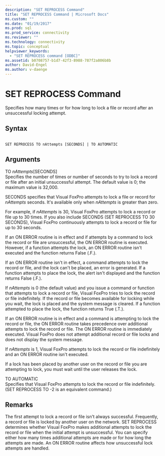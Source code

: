 ```yaml
---
description: "SET REPROCESS Command"
title: "SET REPROCESS Command | Microsoft Docs"
ms.custom: ""
ms.date: "01/19/2017"
ms.prod: sql
ms.prod_service: connectivity
ms.reviewer: ""
ms.technology: connectivity
ms.topic: conceptual
helpviewer_keywords: 
  - "SET REPROCESS command [ODBC]"
ms.assetid: b0708757-b1d7-42f3-8988-787f2a806b8b
author: David-Engel
ms.author: v-daenge
---
```

# SET REPROCESS Command
Specifies how many times or for how long to lock a file or record after an unsuccessful locking attempt.  
  
## Syntax  
  
```  
  
SET REPROCESS TO nAttempts [SECONDS] | TO AUTOMATIC  
```  
  
## Arguments  
 TO *nAttempts*[SECONDS]  
 Specifies the number of times or number of seconds to try to lock a record or file after an initial unsuccessful attempt. The default value is 0; the maximum value is 32,000.  
  
 SECONDS specifies that Visual FoxPro attempts to lock a file or record for *nAttempts* seconds. It's available only when *nAttempts* is greater than zero.  
  
 For example, if *nAttempts* is 30, Visual FoxPro attempts to lock a record or file up to 30 times. If you also include SECONDS (SET REPROCESS TO 30 SECONDS), Visual FoxPro continuously attempts to lock a record or file for up to 30 seconds.  
  
 If an ON ERROR routine is in effect and if attempts by a command to lock the record or file are unsuccessful, the ON ERROR routine is executed. However, if a function attempts the lock, an ON ERROR routine isn't executed and the function returns False (.F.).  
  
 If an ON ERROR routine isn't in effect, a command attempts to lock the record or file, and the lock can't be placed, an error is generated. If a function attempts to place the lock, the alert isn't displayed and the function returns False (.F.).  
  
 If *nAttempts* is 0 (the default value) and you issue a command or function that attempts to lock a record or file, Visual FoxPro tries to lock the record or file indefinitely. If the record or file becomes available for locking while you wait, the lock is placed and the system message is cleared. If a function attempted to place the lock, the function returns True (.T.).  
  
 If an ON ERROR routine is in effect and a command is attempting to lock the record or file, the ON ERROR routine takes precedence over additional attempts to lock the record or file. The ON ERROR routine is immediately executed. Visual FoxPro does not attempt additional record or file locks and does not display the system message.  
  
 If *nAttempts* is 1, Visual FoxPro attempts to lock the record or file indefinitely and an ON ERROR routine isn't executed.  
  
 If a lock has been placed by another user on the record or file you are attempting to lock, you must wait until the user releases the lock.  
  
 TO AUTOMATIC  
 Specifies that Visual FoxPro attempts to lock the record or file indefinitely. (SET REPROCESS TO -2 is an equivalent command.)  
  
## Remarks  
 The first attempt to lock a record or file isn't always successful. Frequently, a record or file is locked by another user on the network. SET REPROCESS determines whether Visual FoxPro makes additional attempts to lock the record or file when the initial attempt is unsuccessful. You can specify either how many times additional attempts are made or for how long the attempts are made. An ON ERROR routine affects how unsuccessful lock attempts are handled.
